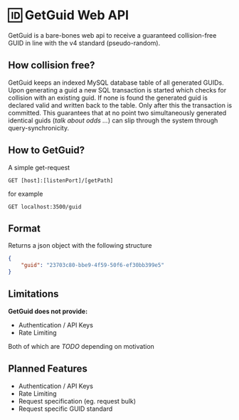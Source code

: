 # 🆔 GetGuid Web API 

GetGuid is a bare-bones web api to receive a guaranteed collision-free GUID in line with the v4 standard (pseudo-random).

## How collision free?

GetGuid keeps an indexed MySQL database table of all generated GUIDs. Upon generating a guid a new SQL transaction is started which checks for collision with an existing guid. If none is found the generated guid is declared valid and written back to the table. Only after this the transaction is committed. This guarantees that at no point two simultaneously generated identical guids (*talk about odds ...*) can slip through the system through query-synchronicity.

## How to GetGuid?

A simple get-request
```
GET [host]:[listenPort]/[getPath]
```

for example
```
GET localhost:3500/guid
```

## Format

Returns a json object with the following structure
```json
{
    "guid": "23703c80-bbe9-4f59-50f6-ef30bb399e5"
}
```

## Limitations

**GetGuid does not provide:**

- Authentication / API Keys
- Rate Limiting

Both of which are *TODO* depending on motivation

## Planned Features

- Authentication / API Keys
- Rate Limiting
- Request specification (eg. request bulk)
- Request specific GUID standard